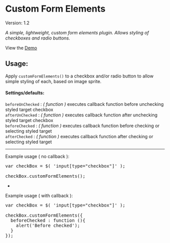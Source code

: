 <h1>Custom Form Elements</h1>
Version: 1.2

<i>A simple, lightweight, custom form elements plugin.  Allows styling of checkboxes and radio buttons.</i>

View the <a href="http://plugins.jonathancalvin.com/customformelements/" target="_blank">Demo</a>

<h2>Usage:</h2>

Apply <code>customFormElements()</code> to a checkbox and/or radio button to allow simple styling of each, based on image sprite.

<h4>Settings/defaults:</h4>

<code>beforeUnChecked</code> : <i>( function )</i> executes callback function before unchecking styled target checkbox<br>
<code>afterUnChecked</code> : <i>( function )</i> executes callback function after unchecking styled target checkbox<br>
<code>beforeChecked</code> : <i>( function )</i> executes callback function before checking or selecting styled target<br>
<code>afterChecked</code> : <i>( function )</i> executes callback function after checking or selecting styled target<br>

---

Example usage ( no callback ):

<pre>
var checkBox = $( 'input[type="checkbox"]' );

checkBox.customFormElements();
</pre>
-

Example usage ( with callback ):

<pre>
var checkBox = $( 'input[type="checkbox"]' );

checkBox.customFormElements({
  beforeChecked : function (){
    alert('Before checked');
  }
});
</pre>

